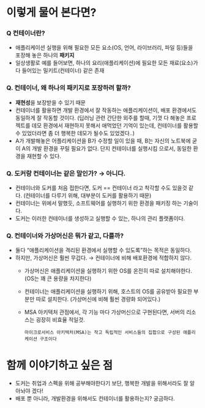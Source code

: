 # 이렇게 물어 본다면?

### Q 컨테이너란?

- 애플리케이션 실행을 위해 필요한 모든 요소(OS, 언어, 라이브러리, 파일 등)들을 포장해 놓은 하나의 **패키지**
- 일상생활로 예를 들어보면, 하나의 요리(애플리케이션)에 필요한 모든 재료(요소)가 다 들어있는 밀키트(컨테이너) 같은 존재

### Q. 컨테이너, 왜 하나의 패키지로 포장하려 할까?

- **재현성**을 보장받을 수 있기 때문
- 컨테이너를 활용하면 개발 환경에서 잘 작동하는 애플리케이션이, 배포 환경에서도 동일하게 잘 작동할 것이다. 
(딥러닝 관련 간단한 외주를 할때, 기껏 다 해놓은 프로젝트를 데모 환경에서 재현하지 못해서 애먹었던 기억이 있는데, 컨테이너를 활용할 수 있었더라면 좀 더 행복한 데모가 될수도 있었겠다..)
- A가 개발해놓은 어플리케이션을 B가 수정할 일이 있을 때, B는 자신의 노트북에 굳이 A의 개발 환경을 꾸릴 필요가 없다. 단지 컨테이너를 실행시킴 으로서, 동일한 환경을 재현할 수 있다.

### Q. 도커랑 컨테이너는 같은 말인가? → 아니다.

- 컨테이너와 도커를 처음 접한다면, 도커 == 컨테이너 라고 착각할 수도 있을것 같다.
(컨테이너를 다루기 위해, 대부분이 도커를 활용하기 때문)
- 컨테이너는 위에서 말했듯, 소프트웨어를 실행하기 위한 환경을 패키징 하는 기술이다.
- 도커는 이러한 컨테이너를 생성하고 실행할 수 있는, 하나의 관리 플랫폼이다.

### Q. 컨테이너와 가상머신은 뭐가 같고, 다를까?

- 둘다 “애플리케이션을 격리된 환경에서 실행할 수 있도록”하는 목적은 동일하다.
- 하지만, 가상머신은 훨씬 무겁다. → 컨테이너에 비해 배포환경에 적합하지 않다.
    - 가상머신은 애플리케이션을 실행하기 위한 OS를 온전히 따로 설치해야한다.
    (OS는 꽤 큰 용량을 차지한다)
    - 컨테이너는 애플리케이션을 실행하기 위해, 호스트의 OS를 공유받아 필요한 부분만 따로 설치한다.
    (가상머신에 비해 훨씬 경량화 되어있다.)
    - MSA 아키텍처 관점에서, 각 기능 마다 가상머신으로 구현된다면, 서버의 리소스는 굉장히 비효율 적일것.
        
        ```
        마이크로서비스 아키텍처(MSA)는 작고 독립적인 서비스들의 집합으로 구성된 애플리케이션 구조이다
        ```
        

# 함께 이야기하고 싶은 점

- 도커는 취업과 스펙을 위해 공부해야한다기 보단, 행복한 개발을 위해서라도 잘 알아놔야 겠다!
- 배포 뿐 아니라, 개발환경을 위해서도 컨테이너를 활용하는지? 궁금하다.
